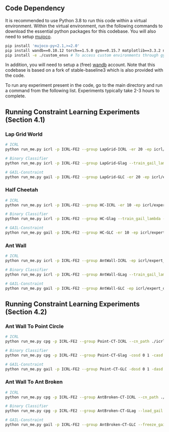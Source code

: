 ## Code Dependency

It is recommended to use Python 3.8 to run this code within a virtual environment. Within the virtual environment, run the following commands to download the essential python packages for this codebase. You will also need to setup [mujoco](https://github.com/openai/mujoco-py).

```bash
pip install 'mujoco-py<2.1,>=2.0'
pip install wandb==0.10.12 torch==1.5.0 gym==0.15.7 matplotlib==3.3.2 numpy==1.17.5 cloudpickle==1.2.2 tqdm pandas pillow psutil mpl-scatter-density
pip install -e ./custom_envs # To access custom environments through gym interface
```

In addition, you will need to setup a (free) [wandb](www.wandb.ai) account. Note that this codebase is based on a fork of stable-baseline3 which is also provided with the code.

To run any experiment present in the code, go to the main directory and run a command from the following list. Experiments typically take 2-3 hours to complete.

## Running Constraint Learning Experiments (Section 4.1)

### Lap Grid World

```bash
# ICRL
python run_me.py icrl -p ICRL-FE2 --group LapGrid-ICRL -er 20 -ep icrl/expert_data/LGW -tei LGW-v0 -eei CLGW-v0 -tk 0.01 -cl 20 -clr 0.003 -ft 0.5e5 -ni 10 -bi 20 -dno -dnr -dnc

# Binary Classifier
python run_me.py icrl -p ICRL-FE2 --group LapGrid-Glag --train_gail_lambda -nis -er 20 -ep icrl/expert_data/LGW -tei LGW-v0 -eei CLGW-v0 -tk 0.01 -cl 20 -crc 0.5 -clr 0.01 -ft 10000 --n_steps 2000 -ni 12 -bi 10 -dno -dnr -dnc

# GAIL-Constraint
python run_me.py gail -p ICRL-FE2 --group LapGrid-GLC -er 20 -ep icrl/expert_data/LGW -tei LGW-v0 -eei CLGW-v0 -tk 0.01 -dl 20 -dlr 0.01 -t 120000 --n_steps 2000 -dno -dnr -lc
```

### Half Cheetah

```bash
# ICRL
python run_me.py icrl -p ICRL-FE2 --group HC-ICRL -er 10 -ep icrl/expert_data/HCWithPos-New -tk 0.01 -cl 20 -bi 10 -ft 2e5 -ni 30 -tei HCWithPos-v0 -eei HCWithPosTest-v0 -clr 0.05 -aclr 0.9 -crc 0.5 -psis -ctkno 2.5

# Binary Classifier
python run_me.py icrl -p ICRL-FE2 --group HC-Glag --train_gail_lambda -nis -er 10 -ep icrl/expert_data/HCWithPos-New -tk 0.01 -cl 30 -bi 10 -ft 2e5 -ni 30 -tei HCWithPos-v0 -eei HCWithPosTest-v0 -clr 0.05 -aclr 0.9 -crc 0.5 -psis -ctkno 2.5

# GAIL-Constraint
python run_me.py gail -p ICRL-FE2 --group HC-GLC -er 10 -ep icrl/expert_data/HCWithPos-New -tk 0.01 -t 4e6 -tei HCWithPos-v0 -eei HCWithPosTest-v0 -dl 30 -dlr 0.003 -lc
```
### Ant Wall

```bash
# ICRL
python run_me.py icrl -p ICRL-FE2 --group AntWall-ICRL -ep icrl/expert_data/AntWall -er 45 -cl 40 40 -clr 0.005 -aclr 0.9 -crc 0.6 -bi 5 -ft 2e5 -ni 20 -tei AntWall-v0 -eei AntWallTest-v0 --batch_size 128 --reward_gae_lambda 0.9 --cost_gae_lambda 0.9 --n_epochs 20 --learning_rate 3e-5 --clip_range 0.4 -piv 0.1 -plr 0.05 -psis -tk 0.02 -ctkno 2.5

# Binary Classifier
python run_me.py icrl -p ICRL-FE2 --group AntWall-GLag --train_gail_lambda -nis -ep icrl/expert_data/AntWall -er 45 -cl 40 40 -clr 0.005 -aclr 0.9 -crc 0.6 -bi 5 -ft 2e5 -ni 20 -tei AntWall-v0 -eei AntWallTest-v0 --batch_size 128 --reward_gae_lambda 0.9 --cost_gae_lambda 0.9 --n_epochs 20 --learning_rate 3e-5 --clip_range 0.4 -piv 0.1 -plr 0.05 -psis -tk 0.02 -ctkno 2.5

# GAIL-Constraint
python run_me.py gail -p ICRL-FE2 --group AntWall-GLC -ep icrl/expert_data/AntWall -er 45 -dl 40 40 -dlr 0.005 -t 4e6 -tei AntWall-v0 -eei AntWallTest-v0 --batch_size 128 --reward_gae_lambda 0.9 --n_epochs 20 --learning_rate 3e-5 --clip_range 0.4 -lc
```

## Running Constraint Learning Experiments (Section 4.2)

### Ant Wall To Point Circle

```bash
# ICRL
python run_me.py cpg -p ICRL-FE2 --group Point-CT-ICRL --cn_path ./icrl/expert_data/ConstraintTransfer/ICRL/Point/files/best_cn_model.pt -cosd 0 1 -casd -1 -tei PointCircle-v0 -eei PointCircleTestBack-v0 -tk 0.01 -t 1.5e6 -plr 1.0

# Binary Classifier
python run_me.py cpg -p ICRL-FE2 --group Point-CT-Glag -cosd 0 1 -casd -1 --load_gail --cn_path ./icrl/expert_data/ConstraintTransfer/GAIL-PPO/Point/files/best_cn_model.pt -tk 0.01 -t 1.5e6 -tei PointCircle-v0 -eei PointCircleTestBack-v0

# GAIL-Constraint
python run_me.py gail -p ICRL-FE2 --group Point-CT-GLC -dosd 0 1 -dasd -1 --freeze_gail_weights --gail_path ./icrl/expert_data/ConstraintTransfer/GAIL/Point/files/gail_discriminator.pt -ep icrl/expert_data/AntWall -er 1 -tk 0.01 -t 1.5e5 -tei PointCircle-v0 -eei PointCircleTestBack-v0
```

### Ant Wall To Ant Broken

```bash
# ICRL
python run_me.py cpg -p ICRL-FE2 --group AntBroken-CT-ICRL --cn_path ./icrl/expert_data/ConstraintTransfer/ICRL/AntBroken/files/best_cn_model.pt -tei AntWallBroken-v0 -eei AntWallBrokenTest-v0 -tk 0.01 --batch_size 128 --reward_gae_lambda 0.9 --n_epochs 20 --learning_rate 3e-5 --clip_range 0.4 -t 2e6 -plr 1.0

# Binary Classifier
python run_me.py cpg -p ICRL-FE2 --group AntBroken-CT-GLag --load_gail --cn_path ./icrl/expert_data/ConstraintTransfer/GAIL/AntBroken/files/gail_discriminator.pt -tei AntWallBroken-v0 -eei AntWallBrokenTest-v0 -tk 0.01 --batch_size 128 --reward_gae_lambda 0.9 --n_epochs 20 --learning_rate 3e-5 --clip_range 0.4 -t 3e6 -plr 1.0

# GAIL-Constraint
python run_me.py gail -p ICRL-FE2 --group AntBroken-CT-GLC --freeze_gail_weights --gail_path ./icrl/expert_data/ConstraintTransfer/GAIL/AntBroken/files/gail_discriminator.pt -ep icrl/expert_data/AntWall -er 2 -tei AntWallBroken-v0 -eei AntWallBrokenTest-v0 -tk 0.01 --batch_size 128 --reward_gae_lambda 0.9 --n_epochs 20 --learning_rate 3e-5 --clip_range 0.4 -t 2e6
```
